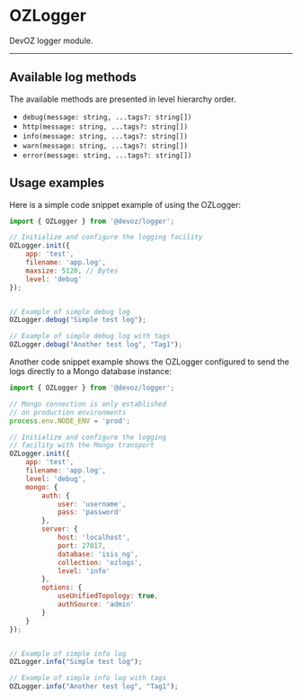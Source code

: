# OZLogger
DevOZ logger module.

----

## Available log methods
The available methods are presented in level hierarchy order.

 - `debug(message: string, ...tags?: string[])`
 - `http(message: string, ...tags?: string[])`
 - `info(message: string, ...tags?: string[])`
 - `warn(message: string, ...tags?: string[])`
 - `error(message: string, ...tags?: string[])`

## Usage examples
Here is a simple code snippet example of using the OZLogger:

```javascript
import { OZLogger } from '@devoz/logger';

// Initialize and configure the logging facility
OZLogger.init({
	app: 'test',
	filename: 'app.log',
	maxsize: 5120, // Bytes
	level: 'debug'
});


// Example of simple debug log
OZLogger.debug("Simple test log");

// Example of simple debug log with tags
OZLogger.debug("Another test log", "Tag1");
```

Another code snippet example shows the OZLogger configured
to send the logs directly to a Mongo database instance:

```javascript
import { OZLogger } from '@devoz/logger';

// Mongo connection is only established
// on production environments
process.env.NODE_ENV = 'prod';

// Initialize and configure the logging
// facility with the Mongo transport
OZLogger.init({
	app: 'test',
	filename: 'app.log',
	level: 'debug',
	mongo: {
		auth: {
			user: 'username',
			pass: 'password'
		},
		server: {
			host: 'localhost',
			port: 27017,
			database: 'isis_ng',
			collection: 'ozlogs',
			level: 'info'
		},
		options: {
			useUnifiedTopology: true,
			authSource: 'admin'
		}
	}
});


// Example of simple info log
OZLogger.info("Simple test log");

// Example of simple info log with tags
OZLogger.info("Another test log", "Tag1");
```
